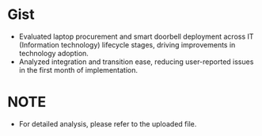 # Gist
- Evaluated laptop procurement and smart doorbell deployment across IT (Information technology) lifecycle stages, driving improvements in technology adoption.
- Analyzed integration and transition ease, reducing user-reported issues in the first month of implementation.

# NOTE
- For detailed analysis, please refer to the uploaded file.

